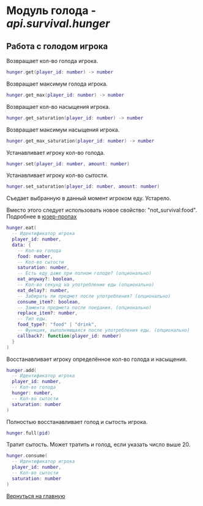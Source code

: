 # Модуль голода - *api.survival.hunger*

## Работа с голодом игрока

Возвращает кол-во голода игрока.

```lua
hunger.get(player_id: number) -> number
```

Возвращает максимум голода игрока.

```lua
hunger.get_max(player_id: number) -> number
```

Возвращает кол-во насыщения игрока.

```lua
hunger.get_saturation(player_id: number) -> number
```

Возвращает максимум насыщения игрока.

```lua
hunger.get_max_saturation(player_id: number) -> number
```

Устанавливает игроку кол-во голода.

```lua
hunger.set(player_id: number, amount: number)
```

Устанавливает игроку кол-во сытости.

```lua
hunger.set_saturation(player_id: number, amount: number)
```

Съедает выбранную в данный момент игроком еду. Устарело.

Вместо этого следует использовать новое свойство: "not_survival:food".
Подробнее в [юзер-пропах](../user-props.md)

```lua
hunger.eat(
  -- Идентификатор игрока
  player_id: number,
  data: {
    -- Кол-во голода
    food: number,
    -- Кол-во сытости
    saturation: number,
    -- Есть еду даже при полном голоде? (опционально)
    eat_anyway?: boolean,
    -- Кол-во секунд на употребление еды (опционально)
    eat_delay?: number,
    -- Забирать ли предмет после употребления? (опционально)
    consume_item?: boolean,
    -- Замента предмета после поедания. (опционально)
    replace_item?: number,
    -- Тип еды.
    food_type?: "food" | "drink",
    -- Функция, выполняющаяся после употребления еды. (опционально)
    callback?: function(player_id: number)
  }
)
```

Восстанавливает игроку определённое кол-во голода и насыщения.

```lua
hunger.add(
  -- Идентификатор игрока
  player_id: number,
  -- Кол-во голода
  hunger: number,
  -- Кол-во сытости
  saturation: number
)
```

Полностью восстанавливает голод и сытость игрока.

```lua
hunger.full(pid)
```

Тратит сытость.
Может тратить и голод, если указать число выше 20.

```lua
hunger.consume(
  -- Идентификатор игрока
  player_id: number,
  -- Кол-во сытости
  saturation: number
)
```

[Вернуться на главную](index.md)
